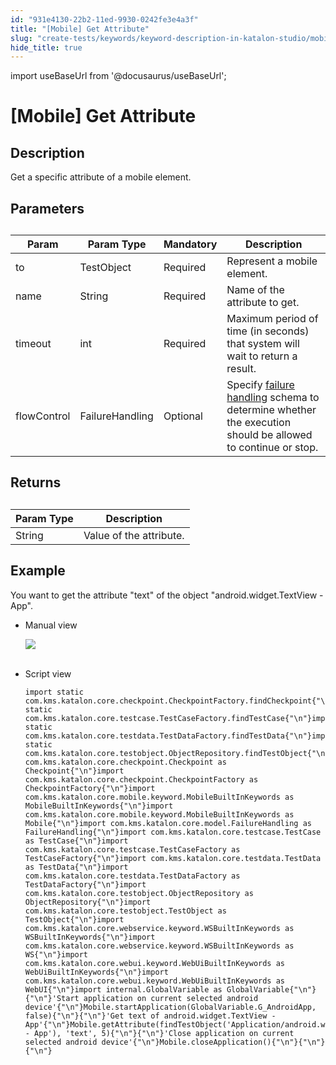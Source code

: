 ```yaml
---
id: "931e4130-22b2-11ed-9930-0242fe3e4a3f"
title: "[Mobile] Get Attribute"
slug: "create-tests/keywords/keyword-description-in-katalon-studio/mobile-keywords/mobile-get-attribute"
hide_title: true
---
```

import useBaseUrl from '@docusaurus/useBaseUrl';


# <a id="id_0" class="anchor_top_offset"/><a id="ariaid-title1" class="anchor_top_offset"/>[Mobile] Get Attribute


## <a id="id_0__id_1" class="anchor_top_offset"/>Description  

              
<p xmlns="http://www.w3.org/1999/xhtml" className="p">Get a specific attribute of a mobile element.</p> 
      

## <a id="id_0__id_2" class="anchor_top_offset"/>Parameters  

              
<table xmlns="http://www.w3.org/1999/xhtml" className="table anchor_top_offset" id="id_0__c791200f-1124-48f9-bdf7-2582a8c62b54"><caption /><thead className="thead"><tr className><th className="entry anchor_top_offset" id="id_0__c791200f-1124-48f9-bdf7-2582a8c62b54__entry__1">Param</th><th className="entry anchor_top_offset" id="id_0__c791200f-1124-48f9-bdf7-2582a8c62b54__entry__2">Param Type</th><th className="entry anchor_top_offset" id="id_0__c791200f-1124-48f9-bdf7-2582a8c62b54__entry__3">Mandatory</th><th className="entry anchor_top_offset" id="id_0__c791200f-1124-48f9-bdf7-2582a8c62b54__entry__4">Description</th></tr></thead><tbody className="tbody"><tr className><td className="entry" headers="id_0__c791200f-1124-48f9-bdf7-2582a8c62b54__entry__1 id_0__c791200f-1124-48f9-bdf7-2582a8c62b54__entry__2 id_0__c791200f-1124-48f9-bdf7-2582a8c62b54__entry__3 id_0__c791200f-1124-48f9-bdf7-2582a8c62b54__entry__4 ">to</td><td className="entry" headers="id_0__c791200f-1124-48f9-bdf7-2582a8c62b54__entry__1 id_0__c791200f-1124-48f9-bdf7-2582a8c62b54__entry__2 id_0__c791200f-1124-48f9-bdf7-2582a8c62b54__entry__3 id_0__c791200f-1124-48f9-bdf7-2582a8c62b54__entry__4 ">TestObject</td><td className="entry" headers="id_0__c791200f-1124-48f9-bdf7-2582a8c62b54__entry__1 id_0__c791200f-1124-48f9-bdf7-2582a8c62b54__entry__2 id_0__c791200f-1124-48f9-bdf7-2582a8c62b54__entry__3 id_0__c791200f-1124-48f9-bdf7-2582a8c62b54__entry__4 ">Required</td><td className="entry" headers="id_0__c791200f-1124-48f9-bdf7-2582a8c62b54__entry__1 id_0__c791200f-1124-48f9-bdf7-2582a8c62b54__entry__2 id_0__c791200f-1124-48f9-bdf7-2582a8c62b54__entry__3 id_0__c791200f-1124-48f9-bdf7-2582a8c62b54__entry__4 ">Represent a mobile element.</td></tr><tr className><td className="entry" headers="id_0__c791200f-1124-48f9-bdf7-2582a8c62b54__entry__1 id_0__c791200f-1124-48f9-bdf7-2582a8c62b54__entry__2 id_0__c791200f-1124-48f9-bdf7-2582a8c62b54__entry__3 id_0__c791200f-1124-48f9-bdf7-2582a8c62b54__entry__4 ">name</td><td className="entry" headers="id_0__c791200f-1124-48f9-bdf7-2582a8c62b54__entry__1 id_0__c791200f-1124-48f9-bdf7-2582a8c62b54__entry__2 id_0__c791200f-1124-48f9-bdf7-2582a8c62b54__entry__3 id_0__c791200f-1124-48f9-bdf7-2582a8c62b54__entry__4 ">String</td><td className="entry" headers="id_0__c791200f-1124-48f9-bdf7-2582a8c62b54__entry__1 id_0__c791200f-1124-48f9-bdf7-2582a8c62b54__entry__2 id_0__c791200f-1124-48f9-bdf7-2582a8c62b54__entry__3 id_0__c791200f-1124-48f9-bdf7-2582a8c62b54__entry__4 ">Required</td><td className="entry" headers="id_0__c791200f-1124-48f9-bdf7-2582a8c62b54__entry__1 id_0__c791200f-1124-48f9-bdf7-2582a8c62b54__entry__2 id_0__c791200f-1124-48f9-bdf7-2582a8c62b54__entry__3 id_0__c791200f-1124-48f9-bdf7-2582a8c62b54__entry__4 ">Name of the attribute to get.</td></tr><tr className><td className="entry" headers="id_0__c791200f-1124-48f9-bdf7-2582a8c62b54__entry__1 id_0__c791200f-1124-48f9-bdf7-2582a8c62b54__entry__2 id_0__c791200f-1124-48f9-bdf7-2582a8c62b54__entry__3 id_0__c791200f-1124-48f9-bdf7-2582a8c62b54__entry__4 ">timeout</td><td className="entry" headers="id_0__c791200f-1124-48f9-bdf7-2582a8c62b54__entry__1 id_0__c791200f-1124-48f9-bdf7-2582a8c62b54__entry__2 id_0__c791200f-1124-48f9-bdf7-2582a8c62b54__entry__3 id_0__c791200f-1124-48f9-bdf7-2582a8c62b54__entry__4 ">int</td><td className="entry" headers="id_0__c791200f-1124-48f9-bdf7-2582a8c62b54__entry__1 id_0__c791200f-1124-48f9-bdf7-2582a8c62b54__entry__2 id_0__c791200f-1124-48f9-bdf7-2582a8c62b54__entry__3 id_0__c791200f-1124-48f9-bdf7-2582a8c62b54__entry__4 ">Required</td><td className="entry" headers="id_0__c791200f-1124-48f9-bdf7-2582a8c62b54__entry__1 id_0__c791200f-1124-48f9-bdf7-2582a8c62b54__entry__2 id_0__c791200f-1124-48f9-bdf7-2582a8c62b54__entry__3 id_0__c791200f-1124-48f9-bdf7-2582a8c62b54__entry__4 ">Maximum period of time (in seconds) that system will wait to         return a result.</td></tr><tr className><td className="entry" headers="id_0__c791200f-1124-48f9-bdf7-2582a8c62b54__entry__1 id_0__c791200f-1124-48f9-bdf7-2582a8c62b54__entry__2 id_0__c791200f-1124-48f9-bdf7-2582a8c62b54__entry__3 id_0__c791200f-1124-48f9-bdf7-2582a8c62b54__entry__4 ">flowControl</td><td className="entry" headers="id_0__c791200f-1124-48f9-bdf7-2582a8c62b54__entry__1 id_0__c791200f-1124-48f9-bdf7-2582a8c62b54__entry__2 id_0__c791200f-1124-48f9-bdf7-2582a8c62b54__entry__3 id_0__c791200f-1124-48f9-bdf7-2582a8c62b54__entry__4 ">FailureHandling</td><td className="entry" headers="id_0__c791200f-1124-48f9-bdf7-2582a8c62b54__entry__1 id_0__c791200f-1124-48f9-bdf7-2582a8c62b54__entry__2 id_0__c791200f-1124-48f9-bdf7-2582a8c62b54__entry__3 id_0__c791200f-1124-48f9-bdf7-2582a8c62b54__entry__4 ">Optional</td><td className="entry" headers="id_0__c791200f-1124-48f9-bdf7-2582a8c62b54__entry__1 id_0__c791200f-1124-48f9-bdf7-2582a8c62b54__entry__2 id_0__c791200f-1124-48f9-bdf7-2582a8c62b54__entry__3 id_0__c791200f-1124-48f9-bdf7-2582a8c62b54__entry__4 ">Specify <a className="xref" href="/docs/maintain/configure-failure-handling-settings-in-katalon-studio">failure handling</a> schema to         determine whether the execution should be allowed to continue or         stop.</td></tr></tbody></table> 
      

## <a id="id_0__id_3" class="anchor_top_offset"/>Returns

              
<table xmlns="http://www.w3.org/1999/xhtml" className="table anchor_top_offset" id="id_0__4d091943-55f2-4363-9db1-d6541f93ef88"><caption /><thead className="thead"><tr className><th className="entry anchor_top_offset" id="id_0__4d091943-55f2-4363-9db1-d6541f93ef88__entry__1">Param Type</th><th className="entry anchor_top_offset" id="id_0__4d091943-55f2-4363-9db1-d6541f93ef88__entry__2">Description</th></tr></thead><tbody className="tbody"><tr className><td className="entry" headers="id_0__4d091943-55f2-4363-9db1-d6541f93ef88__entry__1 id_0__4d091943-55f2-4363-9db1-d6541f93ef88__entry__2 ">String</td><td className="entry" headers="id_0__4d091943-55f2-4363-9db1-d6541f93ef88__entry__1 id_0__4d091943-55f2-4363-9db1-d6541f93ef88__entry__2 ">Value of the attribute.</td></tr></tbody></table> 
      

## <a id="id_0__id_4" class="anchor_top_offset"/>Example 

              
<p xmlns="http://www.w3.org/1999/xhtml" className="p">You want to get the attribute "text" of the object   "android.widget.TextView - App".</p> 
      
<ul xmlns="http://www.w3.org/1999/xhtml" className="ul"><li className="li">     <p className="p">Manual view</p>     <p className="p">       <img className="image" src={useBaseUrl("https://github.com/katalon-studio/docs-images/raw/master/katalon-studio/docs/mobile-get-attribute/image2017-3-3-113A113A38.png")} /><br /><br />     </p>   </li><li className="li">     <p className="p">Script view </p>     <pre className="pre codeblock"><code>import static com.kms.katalon.core.checkpoint.CheckpointFactory.findCheckpoint{"\n"}import static com.kms.katalon.core.testcase.TestCaseFactory.findTestCase{"\n"}import static com.kms.katalon.core.testdata.TestDataFactory.findTestData{"\n"}import static com.kms.katalon.core.testobject.ObjectRepository.findTestObject{"\n"}import com.kms.katalon.core.checkpoint.Checkpoint as Checkpoint{"\n"}import com.kms.katalon.core.checkpoint.CheckpointFactory as CheckpointFactory{"\n"}import com.kms.katalon.core.mobile.keyword.MobileBuiltInKeywords as MobileBuiltInKeywords{"\n"}import com.kms.katalon.core.mobile.keyword.MobileBuiltInKeywords as Mobile{"\n"}import com.kms.katalon.core.model.FailureHandling as FailureHandling{"\n"}import com.kms.katalon.core.testcase.TestCase as TestCase{"\n"}import com.kms.katalon.core.testcase.TestCaseFactory as TestCaseFactory{"\n"}import com.kms.katalon.core.testdata.TestData as TestData{"\n"}import com.kms.katalon.core.testdata.TestDataFactory as TestDataFactory{"\n"}import com.kms.katalon.core.testobject.ObjectRepository as ObjectRepository{"\n"}import com.kms.katalon.core.testobject.TestObject as TestObject{"\n"}import com.kms.katalon.core.webservice.keyword.WSBuiltInKeywords as WSBuiltInKeywords{"\n"}import com.kms.katalon.core.webservice.keyword.WSBuiltInKeywords as WS{"\n"}import com.kms.katalon.core.webui.keyword.WebUiBuiltInKeywords as WebUiBuiltInKeywords{"\n"}import com.kms.katalon.core.webui.keyword.WebUiBuiltInKeywords as WebUI{"\n"}import internal.GlobalVariable as GlobalVariable{"\n"}{"\n"}'Start application on current selected android device'{"\n"}Mobile.startApplication(GlobalVariable.G_AndroidApp, false){"\n"}{"\n"}'Get text of android.widget.TextView - App'{"\n"}Mobile.getAttribute(findTestObject('Application/android.widget.TextView - App'), 'text', 5){"\n"}{"\n"}'Close application on current selected android device'{"\n"}Mobile.closeApplication(){"\n"}{"\n"}{"\n"}</code></pre>   </li></ul> 
      
